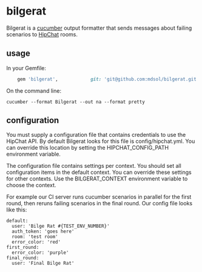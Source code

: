 bilgerat
========

Bilgerat is a [cucumber](http://cukes.info/) output formatter that sends messages about failing scenarios to [HipChat](https://www.hipchat.com/) rooms.


usage
-----

In your Gemfile:

```ruby
    gem 'bilgerat',            git: 'git@github.com:mdsol/bilgerat.git'
```

On the command line:

```
cucumber --format Bilgerat --out na --format pretty
```


configuration
-----
You must supply a configuration file that contains credentials to use the HipChat API.  By default Bilgerat looks for this file is config/hipchat.yml.  You can override this location by setting the HIPCHAT_CONFIG_PATH environment variable.

The configuration file contains settings per context.  You should set all configuration items in the default context.  You can override these settings for other contexts.  Use the BILGERAT_CONTEXT environment variable to choose the context.

For example our CI server runs cucumber scenarios in parallel for the first round, then reruns failing scenarios in the final round.  Our config file looks like this:

```
default:
  user: 'Bilge Rat #{TEST_ENV_NUMBER}'
  auth_token: 'goes here'
  room: 'test room'
  error_color: 'red'
first_round:
  error_color: 'purple'
final_round:
  user: 'Final Bilge Rat'
```

